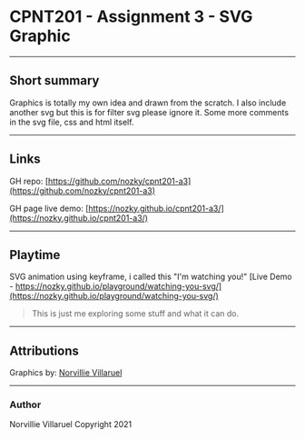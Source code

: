 # CPNT201 - Assignment 3 - SVG Graphic

---
## Short summary
Graphics is totally my own idea and drawn from the scratch.
I also include another svg but this is for filter svg please ignore it.
Some more comments in the svg file, css and html itself.

---
## Links
GH repo: [https://github.com/nozky/cpnt201-a3](https://github.com/nozky/cpnt201-a3)

GH page live demo: [https://nozky.github.io/cpnt201-a3/](https://nozky.github.io/cpnt201-a3/)

---
## Playtime 
SVG animation using keyframe, i called this "I'm watching you!"
[Live Demo - https://nozky.github.io/playground/watching-you-svg/](https://nozky.github.io/playground/watching-you-svg/)

>This is just me exploring some stuff and what it can do.



---
## Attributions
Graphics by: [Norvillie Villaruel](https://github.com/nozky)



---
### Author
Norvillie Villaruel 
Copyright 2021

